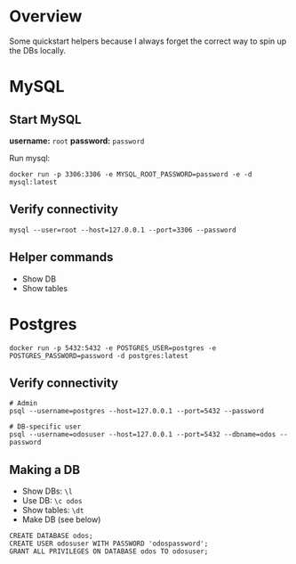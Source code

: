 # Overview

Some quickstart helpers because I always forget the correct way to spin up the DBs locally.

# MySQL

## Start MySQL

**username:** `root`
**password:** `password`

Run mysql:
```
docker run -p 3306:3306 -e MYSQL_ROOT_PASSWORD=password -e -d mysql:latest
```

## Verify connectivity

```
mysql --user=root --host=127.0.0.1 --port=3306 --password
```

## Helper commands

- Show DB
- Show tables

# Postgres


```
docker run -p 5432:5432 -e POSTGRES_USER=postgres -e POSTGRES_PASSWORD=password -d postgres:latest
```

## Verify connectivity

```
# Admin
psql --username=postgres --host=127.0.0.1 --port=5432 --password

# DB-specific user
psql --username=odosuser --host=127.0.0.1 --port=5432 --dbname=odos --password
```

## Making a DB

- Show DBs: `\l`
- Use DB: `\c odos`
- Show tables: `\dt`
- Make DB (see below)


```
CREATE DATABASE odos;
CREATE USER odosuser WITH PASSWORD 'odospassword';
GRANT ALL PRIVILEGES ON DATABASE odos TO odosuser;
```
